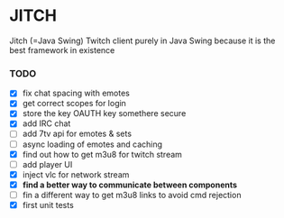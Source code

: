 # JITCH

Jitch (=Java Swing) Twitch client purely in Java Swing because it is the best framework in existence 

### TODO

- [x] fix chat spacing with emotes
- [x] get correct scopes for login
- [x] store the key OAUTH key somethere secure
- [x] add IRC chat
- [ ] add 7tv api for emotes & sets
- [ ] async loading of emotes and caching
- [x] find out how to get m3u8 for twitch stream
- [ ] add player UI
- [x] inject vlc for network stream
- [x] **find a better way to communicate between components**
- [ ] fin a different way to get m3u8 links to avoid cmd rejection
- [x] first unit tests